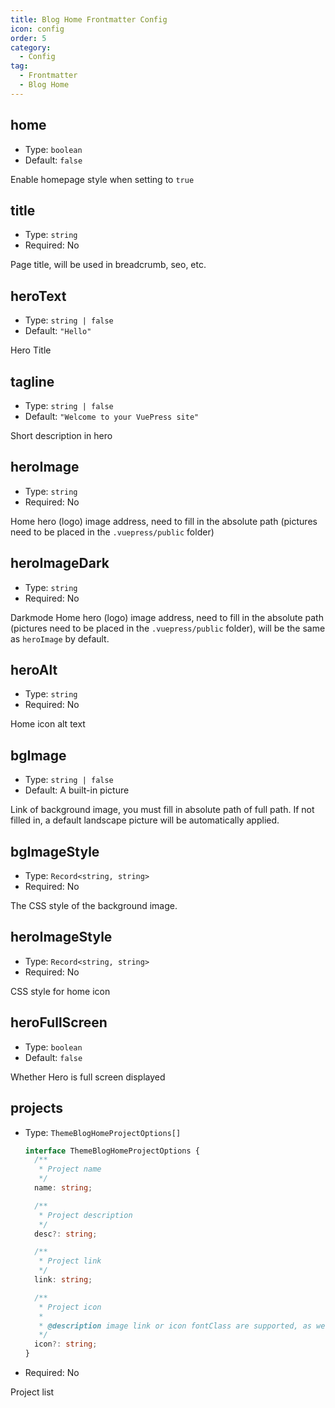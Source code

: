 ```yaml
---
title: Blog Home Frontmatter Config
icon: config
order: 5
category:
  - Config
tag:
  - Frontmatter
  - Blog Home
---
```


## home

- Type: `boolean`
- Default: `false`

Enable homepage style when setting to `true`

## title

- Type: `string`
- Required: No

Page title, will be used in breadcrumb, seo, etc.

## heroText

- Type: `string | false`
- Default: `"Hello"`

Hero Title

## tagline

- Type: `string | false`
- Default: `"Welcome to your VuePress site"`

Short description in hero

## heroImage

- Type: `string`
- Required: No

Home hero (logo) image address, need to fill in the absolute path (pictures need to be placed in the `.vuepress/public` folder)

## heroImageDark

- Type: `string`
- Required: No

Darkmode Home hero (logo) image address, need to fill in the absolute path (pictures need to be placed in the `.vuepress/public` folder), will be the same as `heroImage` by default.

## heroAlt

- Type: `string`
- Required: No

Home icon alt text

## bgImage

- Type: `string | false`
- Default: A built-in picture

Link of background image, you must fill in absolute path of full path. If not filled in, a default landscape picture will be automatically applied.

## bgImageStyle

- Type: `Record<string, string>`
- Required: No

The CSS style of the background image.

## heroImageStyle

- Type: `Record<string, string>`
- Required: No

CSS style for home icon

## heroFullScreen

- Type: `boolean`
- Default: `false`

Whether Hero is full screen displayed

## projects

- Type: `ThemeBlogHomeProjectOptions[]`

  ```ts
  interface ThemeBlogHomeProjectOptions {
    /**
     * Project name
     */
    name: string;

    /**
     * Project description
     */
    desc?: string;

    /**
     * Project link
     */
    link: string;

    /**
     * Project icon
     *
     * @description image link or icon fontClass are supported, as well as `"link"`、`"project"`、`"book"`、`"article"`、`"friend"`
     */
    icon?: string;
  }
  ```

- Required: No

Project list
